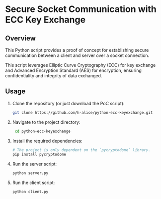 # Secure Socket Communication with ECC Key Exchange

## Overview

This Python script provides a proof of concept for establishing secure communication between a client and server over a socket connection.  

This script leverages Elliptic Curve Cryptography (ECC) for key exchange and Advanced Encryption Standard (AES) for encryption, ensuring confidentiality and integrity of data exchanged.

## Usage

1. Clone the repository (or just download the PoC script):
   ```bash
   git clone https://github.com/h-alice/python-ecc-keyexchange.git
   ```
2. Navigate to the project directory:
   ```bash
    cd python-ecc-keyexchange
    ```
3. Install the required dependencies:
    ```bash
    # The project is only dependent on the `pycryptodome` library.
    pip install pycryptodome
    ```
4. Run the server script:
    ```bash
    python server.py
    ```
5. Run the client script:
    ```bash
    python client.py
    ```
